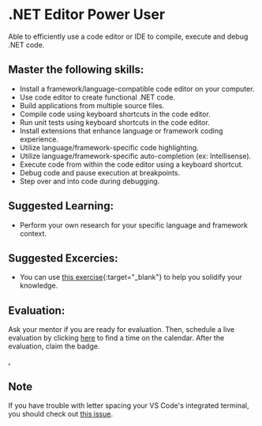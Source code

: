 # .NET Editor Power User

Able to efficiently use a code editor or IDE to compile, execute and debug .NET code.

## Master the following skills:

- Install a framework/language-compatible code editor on your computer.
- Use code editor to create functional .NET code.
- Build applications from multiple source files.
- Compile code using keyboard shortcuts in the code editor.
- Run unit tests using keyboard shortcuts in the code editor.
- Install extensions that enhance language or framework coding experience.
- Utilize language/framework-specific code highlighting.
- Utilize language/framework-specific auto-completion (ex: Intellisense).
- Execute code from within the code editor using a keyboard shortcut.
- Debug code and pause execution at breakpoints.
- Step over and into code during debugging.

## Suggested Learning:

- Perform your own research for your specific language and framework context.

## Suggested Excercies:

- You can use [this exercise](https://docs.google.com/document/d/e/2PACX-1vSvz6Y9ERJ9pm-8DeuJgoIG461k8sJoRu_O5FDC-M_-ON8JYg4_qzZlLHcrGo0t2NO5jVXuYOztUq4N/pub){:target="\_blank"} to help you solidify your knowledge.

## Evaluation:

Ask your mentor if you are ready for evaluation. Then, schedule a live evaluation by clicking [here](https://calendly.com/codex-evaluations/1-first-steps?a1=VS%20Code%20Learner%201&a2=hpvFRz6yTtu2VvQPyA8LFg) to find a time on the calendar. After the evaluation, claim the badge.

[.](level-1)

## Note

If you have trouble with letter spacing your VS Code's integrated terminal, you should check out [this issue](https://github.com/microsoft/vscode/issues/35681).
